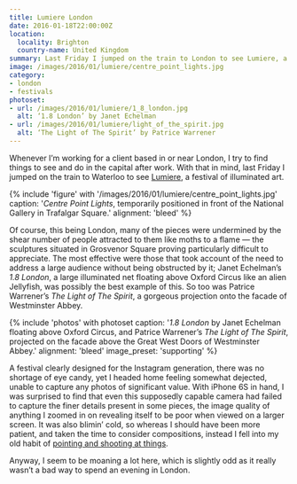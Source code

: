 ```yaml
---
title: Lumiere London
date: 2016-01-18T22:00:00Z
location:
  locality: Brighton
  country-name: United Kingdom
summary: Last Friday I jumped on the train to London to see Lumiere, a four-day festival of illuminated art.
image: /images/2016/01/lumiere/centre_point_lights.jpg
category:
- london
- festivals
photoset:
- url: /images/2016/01/lumiere/1_8_london.jpg
  alt: ‘1.8 London’ by Janet Echelman
- url: /images/2016/01/lumiere/light_of_the_spirit.jpg
  alt: ‘The Light of The Spirit’ by Patrice Warrener
---
```

Whenever I’m working for a client based in or near London, I try to find things to see and do in the capital after work. With that in mind, last Friday I jumped on the train to Waterloo to see [Lumiere][1], a festival of illuminated art.

{% include 'figure' with '/images/2016/01/lumiere/centre_point_lights.jpg'
  caption: '<cite>Centre Point Lights</cite>, temporarily positioned in front of the National Gallery in Trafalgar Square.'
  alignment: 'bleed'
%}

Of course, this being London, many of the pieces were undermined by the shear number of people attracted to them like moths to a flame — the sculptures situated in Grosvenor Square proving particularly difficult to appreciate. The most effective were those that took account of the need to address a large audience without being obstructed by it; Janet Echelman’s <cite>1.8 London</cite>, a large illuminated net floating above Oxford Circus like an alien Jellyfish, was possibly the best example of this. So too was Patrice Warrener’s <cite>The Light of The Spirit</cite>, a gorgeous projection onto the facade of Westminster Abbey.

{% include 'photos' with photoset
  caption: '<cite>1.8 London</cite> by Janet Echelman floating above Oxford Circus, and Patrice Warrener’s <cite>The Light of The Spirit</cite>, projected on the facade above the Great West Doors of Westminster Abbey.'
  alignment: 'bleed'
  image_preset: 'supporting'
%}

A festival clearly designed for the Instagram generation, there was no shortage of eye candy, yet I headed home feeling somewhat dejected, unable to capture any photos of significant value. With iPhone 6S in hand, I was surprised to find that even this supposedly capable camera had failed to capture the finer details present in some pieces, the image quality of anything I zoomed in on revealing itself to be poor when viewed on a larger screen. It was also blimin’ cold, so whereas I should have been more patient, and taken the time to consider compositions, instead I fell into my old habit of [pointing and shooting at things][2].

Anyway, I seem to be moaning a lot here, which is slightly odd as it really wasn’t a bad way to spend an evening in London.

[1]: http://www.visitlondon.com/lumiere/
[2]: https://www.flickr.com/photos/paulrobertlloyd/albums/72157662990676819
